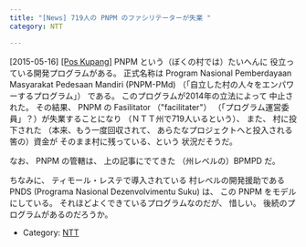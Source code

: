 ```yaml
---
title: "[News] 719人の PNPM のファシリテーターが失業 "
category: NTT

---
```


[2015-05-16] [[Pos Kupang]](http://kupang.tribunnews.com/2015/05/15/791-fasilitator-pnpm-menganggur)  PNPM という（ぼくの村では）たいへんに
役立っている開発プログラムがある。
正式名称は
Program Nasional Pemberdayaan Masyarakat Pedesaan
Mandiri (PNPM-PMd) 
（「自立した村の人々をエンパワーするプログラム」）
である。
このプログラムが2014年の立法によって
中止された。
その結果、
PNPM の Fasilitator （"facilitater"）
（「プログラム運営委員」？）が失業することになり
（ＮＴＴ州で719人いるという）、
また、
村に投下された
（本来、もう一度回収されて、
あらたなプロジェクトへと投入される筈の）資金が
そのまま村に残っている、という
状況だそうだ。

 なお、
PNPM の管轄は、
上の記事にでてきた
（州レベルの）BPMPD だ。

 ちなみに、
ティモール・レステで導入されている
村レベルの開発援助である
PNDS (Programa Nasional Dezenvolvimentu Suku) は、
この PNPM をモデルにしている。
それほどよくできているプログラムなのだが、
惜しい。
後続のプログラムがあるのだろうか。

- Category: [NTT](https://merapano.github.io/categories.html#NTT)

